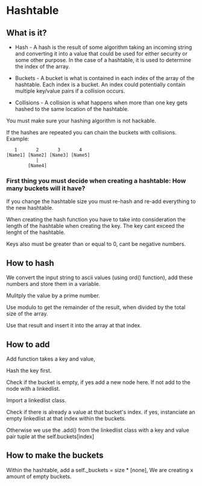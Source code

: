 # Hashtable

## What is it?

- Hash - A hash is the result of some algorithm taking an incoming string and converting it into a value that could be used for either security or some other purpose. In the case of a hashtable, it is used to determine the index of the array.

- Buckets - A bucket is what is contained in each index of the array of the hashtable. Each index is a bucket. An index could potentially contain multiple key/value pairs if a collision occurs.

- Collisions - A collision is what happens when more than one key gets hashed to the same location of the hashtable.

You must make sure your hashing algorithm is not hackable.

If the hashes are repeated you can chain the buckets with collisions. Example:

```
   1       2       3       4
[Name1] [Name2] [Name3] [Name5]
           |
        [Name4]
```

### First thing you must decide when creating a hashtable: How many buckets will it have?

If you change the hashtable size you must re-hash and re-add everything to the new hashtable.

When creating the hash function you have to take into consideration the length of the hashtable when creating the key. The key cant exceed the lenght of the hashtable.

Keys also must be greater than or equal to 0, cant be negative numbers.

## How to hash

We convert the input string to ascii values (using ord() function), add these numbers and store them in a variable. 

Mulitply the value by a prime number.

Use modulo to get the remainder of the result, when divided by the total size of the array.

Use that result and insert it into the array at that index.

## How to add 

Add function takes a key and value,

Hash the key first.

Check if the bucket is empty, if yes add a new node here. If not add to the node with a linkedlist.

Import a linkedlist class. 

Check if there is already a value at that bucket's index. if yes, instanciate an empty linkedlist at that index within the buckets.

Otherwise we use the .add() from the linkedlist class with a key and value pair tuple at the self.buckets[index]

## How to make the buckets

Within the hashtable, add a self._buckets = size * [none], We are creating x amount of empty buckets.

